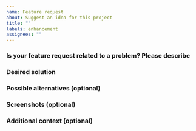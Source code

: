 ```yaml
---
name: Feature request
about: Suggest an idea for this project
title: ""
labels: enhancement
assignees: ""
---
```


### Is your feature request related to a problem? Please describe

<!-- A clear and concise description of what the problem is. Example: I'm always frustrated when [...] -->

### Desired solution

<!-- A clear and concise description of what you want to happen. -->

### Possible alternatives (optional)

<!-- A clear and concise description of any alternative solutions or features you've considered. -->

### Screenshots (optional)

<!-- If applicable, add screenshots to help explain your request. -->

### Additional context (optional)

<!-- Add any other context (e.g. your OS) about the request here. -->
